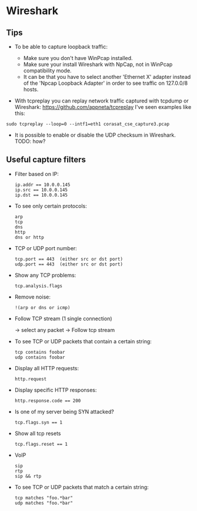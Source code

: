 # Wireshark

## Tips

* To be able to capture loopback traffic:
  * Make sure you don't have WinPcap installed.
  * Make sure your install Wireshark with NpCap, not in WinPcap compatibility mode.
  * It can be that you have to select another 'Ethernet X' adapter instead of the 'Npcap Loopback Adapter' in order to see traffic on 127.0.0/8 hosts.

* With tcpreplay you can replay network traffic captured with tcpdump or Wireshark: <https://github.com/appneta/tcpreplay> I've seen examples like this:
```text
sudo tcpreplay --loop=0 --intf1=eth1 corasat_cse_capture3.pcap
```

* It is possible to enable or disable the UDP checksum in Wireshark.  TODO: how?

## Useful capture filters

* Filter based on IP:

  ```text
  ip.addr == 10.0.0.145
  ip.src == 10.0.0.145
  ip.dst == 10.0.0.145
  ```

* To see only certain protocols:

  ```text
  arp
  tcp
  dns
  http
  dns or http
  ```

* TCP or UDP port number:

  ```text
  tcp.port == 443  (either src or dst port)
  udp.port == 443  (either src or dst port)
  ```

* Show any TCP problems:

  ```text
  tcp.analysis.flags
  ```

* Remove noise:

  ```text
  !(arp or dns or icmp)
  ```

* Follow TCP stream (1 single connection)

  -> select any packet -> Follow tcp stream

* To see TCP or UDP packets that contain a certain string:

  ```text
  tcp contains foobar
  udp contains foobar
  ```

* Display all HTTP requests:

  ```text
  http.request
  ```

* Display specific HTTP responses:

  ```text
  http.response.code == 200
  ```

* Is one of my server being SYN attacked?

  ```text
  tcp.flags.syn == 1
  ```

* Show all tcp resets

  ```text
  tcp.flags.reset == 1
  ```

* VoIP

  ```text
  sip
  rtp
  sip && rtp
  ```

* To see TCP or UDP packets that match a certain string:

  ```text
  tcp matches "foo.*bar"
  udp matches "foo.*bar"
  ```
